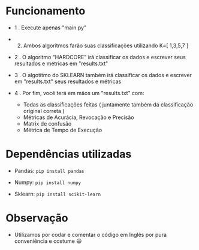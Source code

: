 # Funcionamento

- 1 . Execute apenas "main.py"

- 2. Ambos algoritmos farão suas classificações utilizando K=[ 1,3,5,7 ]

- 2 . O algoritmo "HARDCORE" irá classificar os dados e escrever seus resultados e métricas em "results.txt"

- 3 . O algotitmo do SKLEARN também irá classificar os dados e escrever em "results.txt" seus resultados e métricas

- 4 . Por fim, você terá em mãos um "results.txt" com:

    - Todas as classificações feitas ( juntamente também da classificação original correta )
    - Métricas de Acurácia, Revocação e Precisão
    - Matrix de confusão 
    - Métrica de Tempo de Execução 

# Dependências utilizadas

- Pandas: `pip install pandas`

- Numpy: `pip install numpy`

- Sklearn: `pip install scikit-learn`

# Observação

- Utilizamos por codar e comentar o código em Inglês por pura conveniência e costume 😃
